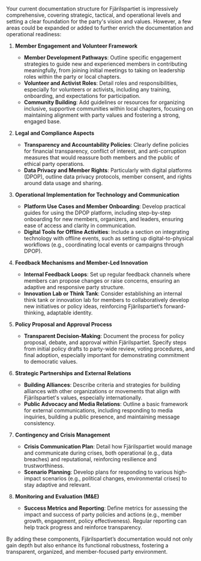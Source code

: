 Your current documentation structure for Fjärilspartiet is impressively comprehensive, covering strategic, tactical, and operational levels and setting a clear foundation for the party's vision and values. However, a few areas could be expanded or added to further enrich the documentation and operational readiness:

1. **Member Engagement and Volunteer Framework**  
   - **Member Development Pathways**: Outline specific engagement strategies to guide new and experienced members in contributing meaningfully, from joining initial meetings to taking on leadership roles within the party or local chapters.
   - **Volunteer and Activist Roles**: Detail roles and responsibilities, especially for volunteers or activists, including any training, onboarding, and expectations for participation.
   - **Community Building**: Add guidelines or resources for organizing inclusive, supportive communities within local chapters, focusing on maintaining alignment with party values and fostering a strong, engaged base.

2. **Legal and Compliance Aspects**  
   - **Transparency and Accountability Policies**: Clearly define policies for financial transparency, conflict of interest, and anti-corruption measures that would reassure both members and the public of ethical party operations.
   - **Data Privacy and Member Rights**: Particularly with digital platforms (DPOP), outline data privacy protocols, member consent, and rights around data usage and sharing.

3. **Operational Implementation for Technology and Communication**  
   - **Platform Use Cases and Member Onboarding**: Develop practical guides for using the DPOP platform, including step-by-step onboarding for new members, organizers, and leaders, ensuring ease of access and clarity in communication.
   - **Digital Tools for Offline Activities**: Include a section on integrating technology with offline events, such as setting up digital-to-physical workflows (e.g., coordinating local events or campaigns through DPOP).

4. **Feedback Mechanisms and Member-Led Innovation**  
   - **Internal Feedback Loops**: Set up regular feedback channels where members can propose changes or raise concerns, ensuring an adaptive and responsive party structure.
   - **Innovation Lab or Think Tank**: Consider establishing an internal think tank or innovation lab for members to collaboratively develop new initiatives or policy ideas, reinforcing Fjärilspartiet’s forward-thinking, adaptable identity.

5. **Policy Proposal and Approval Process**  
   - **Transparent Decision-Making**: Document the process for policy proposal, debate, and approval within Fjärilspartiet. Specify steps from initial policy drafts to party-wide review, voting procedures, and final adoption, especially important for demonstrating commitment to democratic values.

6. **Strategic Partnerships and External Relations**  
   - **Building Alliances**: Describe criteria and strategies for building alliances with other organizations or movements that align with Fjärilspartiet's values, especially internationally.
   - **Public Advocacy and Media Relations**: Outline a basic framework for external communications, including responding to media inquiries, building a public presence, and maintaining message consistency.

7. **Contingency and Crisis Management**  
   - **Crisis Communication Plan**: Detail how Fjärilspartiet would manage and communicate during crises, both operational (e.g., data breaches) and reputational, reinforcing resilience and trustworthiness.
   - **Scenario Planning**: Develop plans for responding to various high-impact scenarios (e.g., political changes, environmental crises) to stay adaptive and relevant.

8. **Monitoring and Evaluation (M&E)**  
   - **Success Metrics and Reporting**: Define metrics for assessing the impact and success of party policies and actions (e.g., member growth, engagement, policy effectiveness). Regular reporting can help track progress and reinforce transparency.

By adding these components, Fjärilspartiet’s documentation would not only gain depth but also enhance its functional robustness, fostering a transparent, organized, and member-focused party environment.
